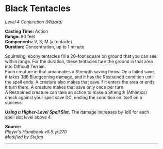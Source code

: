 # Black Tentacles
*Level 4 Conjuration (Wizard)*

**Casting Time:** Action  
**Range:** 90 feet  
**Components:** V, S, M (a tentacle)  
**Duration:** Concentration, up to 1 minute

Squirming, ebony tentacles fill a 20-foot square on ground that you can see within range. For the duration, these tentacles turn the ground in that area into Difficult Terrain.  
Each creature in that area makes a Strength saving throw. On a failed save, it takes 3d6 Bludgeoning damage, and it has the Restrained condition until the spell ends. A creature also makes that save if it enters the area or ends it turn there. A creature makes that save only once per turn.  
A Restrained creature can take an action to make a Strength (Athletics) check against your spell save DC, ending the condition on itself on a success.

***Using a Higher-Level Spell Slot.*** The damage increases by 1d6 for each spell slot level above 4.

**Source:**  
*Player's Handbook v5.5, p.270*  
*Modified by Stefan*  


---